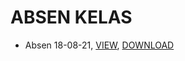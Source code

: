 # ABSEN KELAS
- Absen 18-08-21, [VIEW](https://user-images.githubusercontent.com/70625016/129825182-18a58aac-e732-47da-bcaa-81f3ce280bed.jpeg), [DOWNLOAD](https://github.com/fadhil050804/absen/raw/main/WhatsApp%20Image%202021-08-18%20at%2009.05.04.jpeg)
